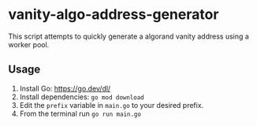 # vanity-algo-address-generator

This script attempts to quickly generate a algorand vanity address using a worker pool.

## Usage

1. Install Go: https://go.dev/dl/
2. Install dependencies: `go mod download`
3. Edit the `prefix` variable in `main.go` to your desired prefix.
4. From the terminal run `go run main.go`
